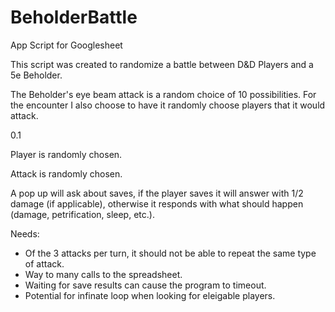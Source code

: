 # BeholderBattle
App Script for Googlesheet

This script was created to randomize a battle between D&D Players and a 5e Beholder.

The Beholder's eye beam attack is a random choice of 10 possibilities. For the encounter I also choose to have it randomly choose players that it would attack.

0.1

Player is randomly chosen.

Attack is randomly chosen.

A pop up will ask about saves, if the player saves it will answer with 1/2 damage (if applicable), otherwise it responds with what should happen (damage, petrification, sleep, etc.).


Needs:
* Of the 3 attacks per turn, it should not be able to repeat the same type of attack.
* Way to many calls to the spreadsheet.
* Waiting for save results can cause the program to timeout.
* Potential for infinate loop when looking for eleigable players.

